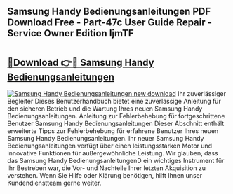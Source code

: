 ## Samsung Handy Bedienungsanleitungen PDF Download Free - Part-47c User Guide Repair - Service Owner Edition IjmTF

# <h2><a href="http://df24yyv.blite.top/?on=Samsung+Handy+Bedienungsanleitungen">🔗Download 👉🔴 Samsung Handy Bedienungsanleitungen</a></h2>

[![Samsung Handy Bedienungsanleitungen new download](https://i.imgur.com/lujVjoI.png)](http://df24yyv.blite.top/?on=Samsung+Handy+Bedienungsanleitungen)
Ihr zuverlässiger Begleiter Dieses Benutzerhandbuch bietet eine zuverlässige Anleitung für den sicheren Betrieb und die Wartung Ihres neuen Samsung Handy Bedienungsanleitungen. Anleitung zur Fehlerbehebung für fortgeschrittene Benutzer Samsung Handy Bedienungsanleitungen Dieser Abschnitt enthält erweiterte Tipps zur Fehlerbehebung für erfahrene Benutzer Ihres neuen Samsung Handy Bedienungsanleitungen. Ihr neuer Samsung Handy Bedienungsanleitungen verfügt über einen leistungsstarken Motor und innovative Funktionen für außergewöhnliche Leistung. Wir glauben, dass das Samsung Handy BedienungsanleitungenD ein wichtiges Instrument für Ihr Bestreben war, die Vor- und Nachteile Ihrer letzten Akquisition zu verstehen. Wenn Sie Hilfe oder Klärung benötigen, hilft Ihnen unser Kundendienstteam gerne weiter.
